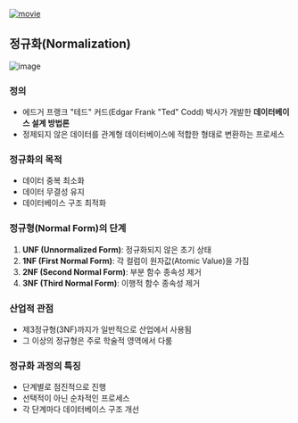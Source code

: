 <p><a href="https://www.youtube.com/watch?v=iu8W0zCiGb8&amp;list=PLuHgQVnccGMDF6rHsY9qMuJMd295Yk4sa&amp;index=22&amp;ab_channel=%EC%83%9D%ED%99%9C%EC%BD%94%EB%94%A9"><img alt="movie" src="https://img.youtube.com/vi/iu8W0zCiGb8/sddefault.jpg" /></a></p>
<h2 id="정규화normalization">정규화(Normalization)</h2>
<p><img alt="image" src="https://i.postimg.cc/hvvhNptJ/Screenshot-2024-12-09-at-01-29-45.png" /></p>
<h3 id="정의">정의</h3>
<ul>
<li>에드거 프랭크 &quot;테드&quot; 커드(Edgar Frank &quot;Ted&quot; Codd) 박사가 개발한 <strong>데이터베이스 설계 방법론</strong></li>
<li>정제되지 않은 데이터를 관계형 데이터베이스에 적합한 형태로 변환하는 프로세스</li>
</ul>
<h3 id="정규화의-목적">정규화의 목적</h3>
<ul>
<li>데이터 중복 최소화</li>
<li>데이터 무결성 유지</li>
<li>데이터베이스 구조 최적화</li>
</ul>
<h3 id="정규형normal-form의-단계">정규형(Normal Form)의 단계</h3>
<ol>
<li><strong>UNF (Unnormalized Form)</strong>: 정규화되지 않은 초기 상태</li>
<li><strong>1NF (First Normal Form)</strong>: 각 컬럼이 원자값(Atomic Value)을 가짐</li>
<li><strong>2NF (Second Normal Form)</strong>: 부분 함수 종속성 제거</li>
<li><strong>3NF (Third Normal Form)</strong>: 이행적 함수 종속성 제거</li>
</ol>
<h3 id="산업적-관점">산업적 관점</h3>
<ul>
<li>제3정규형(3NF)까지가 일반적으로 산업에서 사용됨</li>
<li>그 이상의 정규형은 주로 학술적 영역에서 다룸</li>
</ul>
<h3 id="정규화-과정의-특징">정규화 과정의 특징</h3>
<ul>
<li>단계별로 점진적으로 진행</li>
<li>선택적이 아닌 순차적인 프로세스</li>
<li>각 단계마다 데이터베이스 구조 개선</li>
</ul>